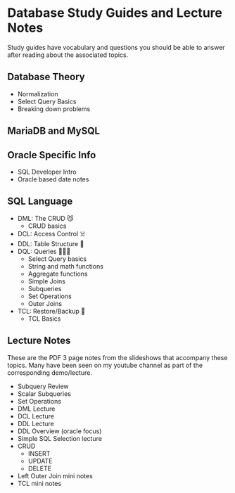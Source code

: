 # Database Study Guides and Lecture Notes

Study guides have vocabulary and questions you should be able to answer after reading about the associated topics. 

## Database Theory
 - Normalization
 - Select Query Basics
 - Breaking down problems

## MariaDB and MySQL

## Oracle Specific Info
 - SQL Developer Intro
 - Oracle based date notes

## SQL Language
 - DML: The CRUD 😼
   * CRUD basics
 - DCL: Access Control ☠️
 - DDL: Table Structure 🤯
 - DQL: Queries 🧙‍♀️😻
   * Select Query basics
   * String and math functions
   * Aggregate functions
   * Simple Joins
   * Subqueries
   * Set Operations
   * Outer Joins
 - TCL: Restore/Backup 💾
   * TCL Basics 
 
## Lecture Notes
These are the PDF 3 page notes from the slideshows that accompany these topics. Many have been seen on my youtube channel as part of the corresponding demo/lecture.
 - Subquery Review
 - Scalar Subqueries
 - Set Operations
 - DML Lecture
 - DCL Lecture
 - DDL Lecture
 - DDL Overview (oracle focus)
 - Simple SQL Selection lecture
 - CRUD
   * INSERT
   * UPDATE
   * DELETE
 - Left Outer Join mini notes
 - TCL mini notes
